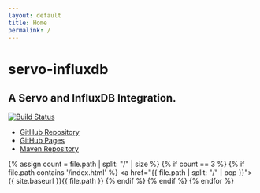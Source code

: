 ```yaml
---
layout: default
title: Home
permalink: /
---
```

# servo-influxdb

## A Servo and InfluxDB Integration.

[![Build Status](https://travis-ci.org/PolymathicCoder/servo-influxdb.svg?branch=master)](https://travis-ci.org/PolymathicCoder/servo-influxdb)

* [GitHub Repository](https://github.com/PolymathicCoder/servo-influxdb)
* [GitHub Pages](https://PolymathicCoder.github.io/servo-influxdb)
* [Maven Repository](https://raw.github.com/PolymathicCoder/servo-influxdbt/mvn-repo/)

{% assign count = file.path | split: "/" | size %}
{% if count == 3 %}
{% if file.path contains '/index.html' %}
<a href="{{ file.path | split: "/" | pop }}">{{ site.baseurl }}{{ file.path }}</a>
{% endif %}
{% endif %}
{% endfor %}


